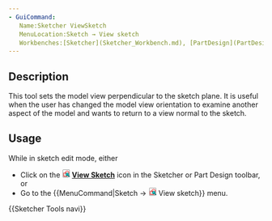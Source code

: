 ```yaml
---
- GuiCommand:
   Name:Sketcher ViewSketch
   MenuLocation:Sketch → View sketch
   Workbenches:[Sketcher](Sketcher_Workbench.md), [PartDesign](PartDesign_Workbench.md)
---
```


## Description

This tool sets the model view perpendicular to the sketch plane. It is useful when the user has changed the model view orientation to examine another aspect of the model and wants to return to a view normal to the sketch.

## Usage

While in sketch edit mode, either

-   Click on the **<img src=images/Sketcher_ViewSketch.svg style="width:16px"> [View Sketch](Sketcher_ViewSketch.md)** icon in the Sketcher or Part Design toolbar, or
-   Go to the {{MenuCommand|Sketch → <img src=images/Sketcher_ViewSketch.svg style="width:16px"> View sketch}} menu.




 {{Sketcher Tools navi}}  
